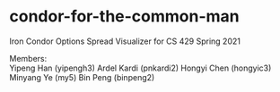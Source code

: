 # condor-for-the-common-man
Iron Condor Options Spread Visualizer for CS 429 Spring 2021

Members:  
Yipeng Han (yipengh3)
Ardel Kardi (pnkardi2)
Hongyi Chen (hongyic3)
Minyang Ye (my5)
Bin Peng  (binpeng2)
